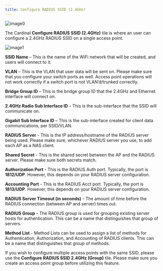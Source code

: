 ```yaml
---
title: Configure RADIUS SSID (2.4GHz)
---
```


![image0](http://cardinal.mcclunetechnologies.net/wp-content/uploads/2017/10/img_59f7e4715c275.png)

The Cardinal **Configure RADIUS SSID (2.4GHz)** tile is where an user
can configure a 2.4GHz RADIUS SSID on a single access point.

![image1](http://cardinal.mcclunetechnologies.net/wp-content/uploads/2017/10/img_59f7e211a3816.png)

**SSID Name** – This is the name of the WiFi network that will be
created, and users will connect to it.

**VLAN** – This is the VLAN that user data will be sent on. Please make
sure that you configure your switch ports as well. Access point
operations will not work correctly if a switch port is not
VLAN’d/trunked correctly.

**Bridge Group ID** – This is the bridge group ID that the 2.4GHz and
Ethernet interface will connect on.

**2.4GHz Radio Sub Interface ID** – This is the sub-interface that the
SSID will communicate on.

**Gigabit Sub Interface ID** – This is the sub-interface created for
client data communications, per SSID/VLAN.

**RADIUS Server** - This is the IP address/hostname of the RADIUS server
being used. Please make sure, whichever RADIUS server you use, to add
each AP as a NAS client.

**Shared Secret** - This is the shared secret between the AP and the
RADIUS server. Please make sure both secrets match.

**Authorization Port** - This is the RADIUS Auth port. Typically, the
port is **1812/UDP**. However, this depends on your RADIUS server
configuration.

**Accounting Port** - This is the RADIUS Acct port. Typically, the port
is **1813/UDP**. However, this depends on your RADIUS server
configuration.

**RADIUS Server Timeout (in seconds)** - The amount of time before the
RADIUS connection (between AP and server) times out.

**RADIUS Group** - The RADIUS group is used for grouping existing server
hosts for authentication. This can be a name that distinguishes that
group of servers.

**Method List** - Method Lists can be used to assign a list of methods
for Authentication, Authorization, and Accounting of RADIUS clients.
This can be a name that distinguishes that group of methods.

If you wish to configure multiple access points with the same SSID,
please use the **Configure RADIUS SSID 2.4GHz (Group)** tile. Please
make sure you create an access point group before utilizing this
feature.